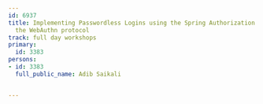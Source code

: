 ---
id: 6937
title: Implementing Passwordless Logins using the Spring Authorization Server  and
  the WebAuthn protocol
track: full day workshops
primary:
  id: 3383
persons:
- id: 3383
  full_public_name: Adib Saikali

---
